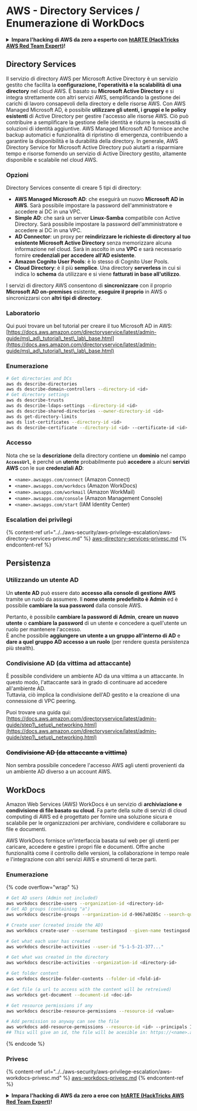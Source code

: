 # AWS - Directory Services / Enumerazione di WorkDocs

<details>

<summary><strong>Impara l'hacking di AWS da zero a esperto con</strong> <a href="https://training.hacktricks.xyz/courses/arte"><strong>htARTE (HackTricks AWS Red Team Expert)</strong></a><strong>!</strong></summary>

Altri modi per supportare HackTricks:

* Se vuoi vedere la tua **azienda pubblicizzata su HackTricks** o **scaricare HackTricks in PDF** Controlla i [**PIANI DI ABBONAMENTO**](https://github.com/sponsors/carlospolop)!
* Ottieni il [**merchandising ufficiale di PEASS & HackTricks**](https://peass.creator-spring.com)
* Scopri [**The PEASS Family**](https://opensea.io/collection/the-peass-family), la nostra collezione di esclusive [**NFT**](https://opensea.io/collection/the-peass-family)
* **Unisciti al** 💬 [**gruppo Discord**](https://discord.gg/hRep4RUj7f) o al [**gruppo telegram**](https://t.me/peass) o **seguici** su **Twitter** 🐦 [**@hacktricks_live**](https://twitter.com/hacktricks_live)**.**
* **Condividi i tuoi trucchi di hacking inviando PR ai** [**HackTricks**](https://github.com/carlospolop/hacktricks) e [**HackTricks Cloud**](https://github.com/carlospolop/hacktricks-cloud) github repos.

</details>

## Directory Services

Il servizio di directory AWS per Microsoft Active Directory è un servizio gestito che facilita la **configurazione, l'operatività e la scalabilità di una directory** nel cloud AWS. È basato su **Microsoft Active Directory** e si integra strettamente con altri servizi AWS, semplificando la gestione dei carichi di lavoro consapevoli della directory e delle risorse AWS. Con AWS Managed Microsoft AD, è possibile **utilizzare gli utenti, i gruppi e le policy esistenti** di Active Directory per gestire l'accesso alle risorse AWS. Ciò può contribuire a semplificare la gestione delle identità e ridurre la necessità di soluzioni di identità aggiuntive. AWS Managed Microsoft AD fornisce anche backup automatici e funzionalità di ripristino di emergenza, contribuendo a garantire la disponibilità e la durabilità della directory. In generale, AWS Directory Service for Microsoft Active Directory può aiutarti a risparmiare tempo e risorse fornendo un servizio di Active Directory gestito, altamente disponibile e scalabile nel cloud AWS.

### Opzioni

Directory Services consente di creare 5 tipi di directory:

* **AWS Managed Microsoft AD**: che eseguirà un nuovo **Microsoft AD in AWS**. Sarà possibile impostare la password dell'amministratore e accedere ai DC in una VPC.
* **Simple AD**: che sarà un server **Linux-Samba** compatibile con Active Directory. Sarà possibile impostare la password dell'amministratore e accedere ai DC in una VPC.
* **AD Connector**: un proxy per **reindirizzare le richieste di directory al tuo esistente Microsoft Active Directory** senza memorizzare alcuna informazione nel cloud. Sarà in ascolto in una **VPC** e sarà necessario fornire **credenziali per accedere all'AD esistente**.
* **Amazon Cognito User Pools**: è lo stesso di Cognito User Pools.
* **Cloud Directory**: è il più **semplice**. Una directory **serverless** in cui si indica lo **schema** da utilizzare e si viene **fatturati in base all'utilizzo**.

I servizi di directory AWS consentono di **sincronizzare** con il proprio **Microsoft AD on-premises** esistente, **eseguire il proprio** in AWS o sincronizzarsi con **altri tipi di directory**.

### Laboratorio

Qui puoi trovare un bel tutorial per creare il tuo Microsoft AD in AWS: [https://docs.aws.amazon.com/directoryservice/latest/admin-guide/ms\_ad\_tutorial\_test\_lab\_base.html](https://docs.aws.amazon.com/directoryservice/latest/admin-guide/ms\_ad\_tutorial\_test\_lab\_base.html)

### Enumerazione
```bash
# Get directories and DCs
aws ds describe-directories
aws ds describe-domain-controllers --directory-id <id>
# Get directory settings
aws ds describe-trusts
aws ds describe-ldaps-settings --directory-id <id>
aws ds describe-shared-directories --owner-directory-id <id>
aws ds get-directory-limits
aws ds list-certificates --directory-id <id>
aws ds describe-certificate --directory-id <id> --certificate-id <id>
```
### Accesso

Nota che se la **descrizione** della directory contiene un **dominio** nel campo **`AccessUrl`**, è perché un **utente** probabilmente può **accedere** a alcuni **servizi AWS** con le sue **credenziali AD**:

* `<name>.awsapps.com/connect` (Amazon Connect)
* `<name>.awsapps.com/workdocs` (Amazon WorkDocs)
* `<name>.awsapps.com/workmail` (Amazon WorkMail)
* `<name>.awsapps.com/console` (Amazon Management Console)
* `<name>.awsapps.com/start` (IAM Identity Center)

### Escalation dei privilegi

{% content-ref url="../../aws-security/aws-privilege-escalation/aws-directory-services-privesc.md" %}
[aws-directory-services-privesc.md](../../aws-security/aws-privilege-escalation/aws-directory-services-privesc.md)
{% endcontent-ref %}

## Persistenza

### Utilizzando un utente AD

Un **utente AD** può essere dato **accesso alla console di gestione AWS** tramite un ruolo da assumere. Il **nome utente predefinito è Admin** ed è possibile **cambiare la sua password** dalla console AWS.

Pertanto, è possibile **cambiare la password di Admin**, **creare un nuovo utente** o **cambiare la password** di un utente e concedere a quell'utente un ruolo per mantenere l'accesso.\
È anche possibile **aggiungere un utente a un gruppo all'interno di AD** e **dare a quel gruppo AD accesso a un ruolo** (per rendere questa persistenza più stealth).

### Condivisione AD (da vittima ad attaccante)

È possibile condividere un ambiente AD da una vittima a un attaccante. In questo modo, l'attaccante sarà in grado di continuare ad accedere all'ambiente AD.\
Tuttavia, ciò implica la condivisione dell'AD gestito e la creazione di una connessione di VPC peering.

Puoi trovare una guida qui: [https://docs.aws.amazon.com/directoryservice/latest/admin-guide/step1\_setup\_networking.html](https://docs.aws.amazon.com/directoryservice/latest/admin-guide/step1\_setup\_networking.html)

### ~~Condivisione AD (da attaccante a vittima)~~

Non sembra possibile concedere l'accesso AWS agli utenti provenienti da un ambiente AD diverso a un account AWS.

## WorkDocs

Amazon Web Services (AWS) WorkDocs è un servizio di **archiviazione e condivisione di file basato su cloud**. Fa parte della suite di servizi di cloud computing di AWS ed è progettato per fornire una soluzione sicura e scalabile per le organizzazioni per archiviare, condividere e collaborare su file e documenti.

AWS WorkDocs fornisce un'interfaccia basata sul web per gli utenti per caricare, accedere e gestire i propri file e documenti. Offre anche funzionalità come il controllo delle versioni, la collaborazione in tempo reale e l'integrazione con altri servizi AWS e strumenti di terze parti.

### Enumerazione

{% code overflow="wrap" %}
```bash
# Get AD users (Admin not included)
aws workdocs describe-users --organization-id <directory-id>
# Get AD groups (containing "a")
aws workdocs describe-groups --organization-id d-9067a0285c --search-query a

# Create user (created inside the AD)
aws workdocs create-user --username testingasd --given-name testingasd --surname testingasd --password <password> --email-address name@directory.domain --organization-id <directory-id>

# Get what each user has created
aws workdocs describe-activities --user-id "S-1-5-21-377..."

# Get what was created in the directory
aws workdocs describe-activities --organization-id <directory-id>

# Get folder content
aws workdocs describe-folder-contents --folder-id <fold-id>

# Get file (a url to access with the content will be retreived)
aws workdocs get-document --document-id <doc-id>

# Get resource permissions if any
aws workdocs describe-resource-permissions --resource-id <value>

# Add permission so anyway can see the file
aws workdocs add-resource-permissions --resource-id <id> --principals Id=anonymous,Type=ANONYMOUS,Role=VIEWER
## This will give an id, the file will be acesible in: https://<name>.awsapps.com/workdocs/index.html#/share/document/<id>
```
{% endcode %}

### Privesc

{% content-ref url="../../aws-security/aws-privilege-escalation/aws-workdocs-privesc.md" %}
[aws-workdocs-privesc.md](../../aws-security/aws-privilege-escalation/aws-workdocs-privesc.md)
{% endcontent-ref %}

<details>

<summary><strong>Impara l'hacking di AWS da zero a eroe con</strong> <a href="https://training.hacktricks.xyz/courses/arte"><strong>htARTE (HackTricks AWS Red Team Expert)</strong></a><strong>!</strong></summary>

Altri modi per supportare HackTricks:

* Se vuoi vedere la tua **azienda pubblicizzata in HackTricks** o **scaricare HackTricks in PDF** Controlla i [**PACCHETTI DI ABBONAMENTO**](https://github.com/sponsors/carlospolop)!
* Ottieni il [**merchandising ufficiale di PEASS & HackTricks**](https://peass.creator-spring.com)
* Scopri [**The PEASS Family**](https://opensea.io/collection/the-peass-family), la nostra collezione di esclusive [**NFT**](https://opensea.io/collection/the-peass-family)
* **Unisciti al** 💬 [**gruppo Discord**](https://discord.gg/hRep4RUj7f) o al [**gruppo telegram**](https://t.me/peass) o **seguici** su **Twitter** 🐦 [**@hacktricks_live**](https://twitter.com/hacktricks_live)**.**
* **Condividi i tuoi trucchi di hacking inviando PR ai** [**HackTricks**](https://github.com/carlospolop/hacktricks) e [**HackTricks Cloud**](https://github.com/carlospolop/hacktricks-cloud) github repos.

</details>
